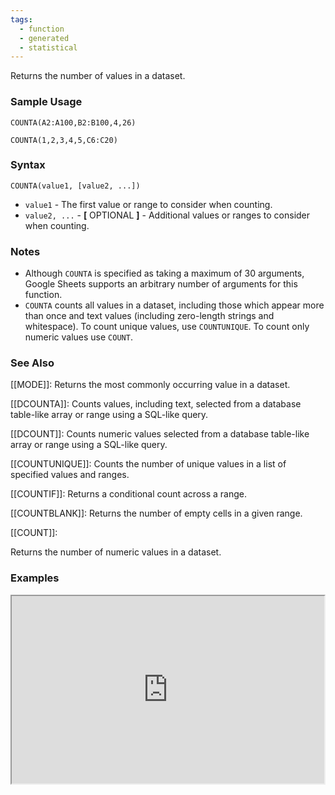 ```yaml
---
tags:
  - function
  - generated
  - statistical
---
```


Returns the number of values in a dataset.

### Sample Usage

`COUNTA(A2:A100,B2:B100,4,26)`

`COUNTA(1,2,3,4,5,C6:C20)`

### Syntax

`COUNTA(value1, [value2, ...])`

* `value1` - The first value or range to consider when counting.
* `value2, ...` - **[** OPTIONAL **]** - Additional values or ranges to consider when counting.

### Notes

* Although `COUNTA` is specified as taking a maximum of 30 arguments, Google Sheets supports an arbitrary number of arguments for this function.
* `COUNTA` counts all values in a dataset, including those which appear more than once and text values (including zero-length strings and whitespace). To count unique values, use `COUNTUNIQUE`. To count only numeric values use `COUNT`.

### See Also

[[MODE]]: Returns the most commonly occurring value in a dataset.

[[DCOUNTA]]: Counts values, including text, selected from a database table-like array or range using a SQL-like query.

[[DCOUNT]]: Counts numeric values selected from a database table-like array or range using a SQL-like query.

[[COUNTUNIQUE]]: Counts the number of unique values in a list of specified values and ranges.

[[COUNTIF]]: Returns a conditional count across a range.

[[COUNTBLANK]]: Returns the number of empty cells in a given range.

[[COUNT]]:

Returns the number of numeric values in a dataset.

### Examples

<iframe height="300" src="https://docs.google.com/spreadsheet/pub?key=0As3tAuweYU9QdGpvSWFLVE0wMVpXR1kwVjM4ZUZmdVE&amp;output=html" width="500"></iframe>